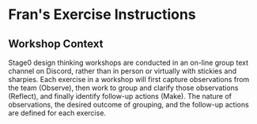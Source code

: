 # Fran's Exercise Instructions

## Workshop Context
Stage0 design thinking workshops are conducted in an on-line group text channel on Discord, rather than in person or virtually with stickies and sharpies. Each exercise in a workshop will first capture observations from the team (Observe), then work to group and clarify those observations (Reflect), and finally identify follow-up actions (Make). The nature of observations, the desired outcome of grouping, and the follow-up actions are defined for each exercise. 

